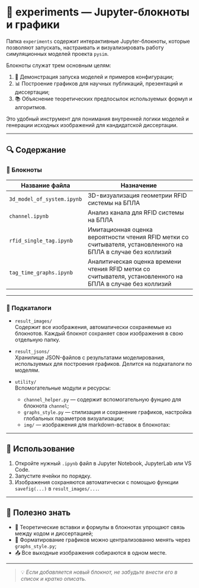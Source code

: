 # 📁 experiments — Jupyter-блокноты и графики

Папка `experiments` содержит интерактивные Jupyter-блокноты, которые позволяют запускать, настраивать и визуализировать работу симуляционных моделей проекта `pysim`.

Блокноты служат трем основным целям:

1. 🧪 Демонстрация запуска моделей и примеров конфигурации;
2. 📊 Построение графиков для научных публикаций, презентаций и диссертации;
3. 📚 Объяснение теоретических предпосылок используемых формул и алгоритмов.

Это удобный инструмент для понимания внутренней логики моделей и генерации исходных изображений для кандидатской диссертации.

---


## 🔍 Содержание  
  
### 📓 Блокноты  
  
| Название файла               | Назначение                                                                                                  |  
|------------------------------|-------------------------------------------------------------------------------------------------------------| 
| `3d_model_of_system.ipynb`   | 3D-визуализация геометрии RFID системы на БПЛА                                                              |  
| `channel.ipynb`              | Анализ канала для RFID системы на БПЛА                                                                      |  
| `rfid_single_tag.ipynb`      | Имитационная оценка вероятности чтения RFID метки со считывателя, установленного на БПЛА в случае без коллизий |   
| `tag_time_graphs.ipynb`      | Аналитическая оценка времени чтения RFID метки со считывателя, установленного на БПЛА в случае без коллизий |   
---  
  
### 📂 Подкаталоги  
  
- `result_images/`    
 Содержит все изображения, автоматически сохраняемые из блокнотов. Каждый блокнот сохраняет свои изображения в свою отдельную папку.
 - `result_jsons/`  
  Хранилище JSON-файлов с результатами моделирования, используемых для построения графиков. Делится на подкаталоги по моделям.
- `utility/`    
 Вспомогательные модули и ресурсы:  
    
  - `channel_helper.py` — содержит вспомогательную фунцию для блокнота  `channel`;  
  - `graphs_style.py` — стилизация и сохранение графиков, настройка глобальных параметров визуализации;  
  - `img/` — изображения для markdown-вставок в блокнотах:  

  
---  
  
## 🧩 Использование  
  
1. Откройте нужный `.ipynb` файл в Jupyter Notebook, JupyterLab или VS Code.  
2. Запустите ячейки по порядку.  
3. Изображения сохраняются автоматически с помощью функции `savefig(...)` в `result_images/...`.  
  
---  
  
## 🧠 Полезно знать  
  
- 📎 Теоретические вставки и формулы в блокнотах упрощают связь между кодом и диссертацией;  
- 📐 Форматирование графиков можно централизованно менять через `graphs_style.py`;  
- 📤 Все выходные изображения собираются в одном месте.  
  
---  
  
> 💡 _Если добавляется новый блокнот, не забудьте внести его в список и кратко описать._